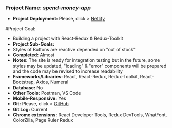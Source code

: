 
### Project Name: *spend-money-app*
- **Project Deployment:** Please, click > [Netlify](https://spend-money-app-barisd.netlify.app/)

#Project Goal: 
- Building a project with React-Redux &  Redux-Toolkit
- **Project Sub-Goals:** 
- Styles of Buttons are reactive depended on "out of stock"
- **Completed:** Almost
- **Notes:** The site is ready for integration testing but in the future, some styles may be updated, "loading" & "error" components will be prepared and the code may be revised to increase readability        
- **Frameworks/Libraries:** React, React-Redux, Redux-Toolkit, React-Bootstrap, Axios, Numeral
- **Database:** No
- **Other Tools:** Postman, VS Code  
- **Mobile-Responsive:** Yes
- **Git:** Please, click > [GitHub](https://github.com/BarisGc/spend-money-app)
- **Git Log:** Current
- **Chrome extensions:** React Developer Tools, Redux DevTools, WhatFont, ColorZilla, Page Ruler Redux




